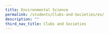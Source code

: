 ```yaml
---
title: Environmental Science
permalink: /students/Clubs-and-Societies/es/
description: ""
third_nav_title: Clubs and Societies
---
```

